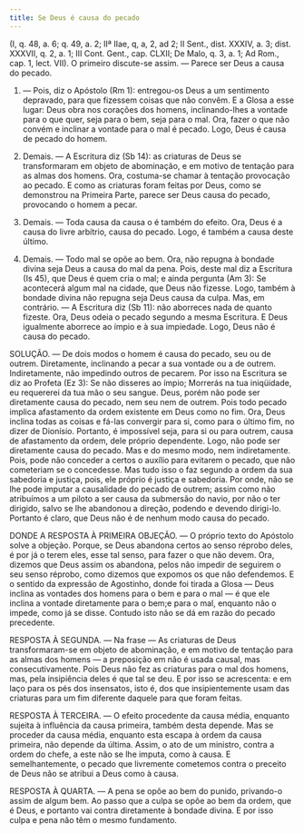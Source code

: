 ```yaml
---
title: Se Deus é causa do pecado
---
```


(I, q. 48, a. 6; q. 49, a. 2; IIª IIae, q, a, 2, ad 2; II Sent., dist. XXXIV, a. 3; dist. XXXVII, q. 2, a. 1; III Cont. Gent., cap. CLXII; De Malo, q. 3, a. 1; Ad Rom., cap. 1, lect. VII).
  O primeiro discute-se assim. — Parece ser Deus a causa do pecado.  

1. — Pois, diz o Apóstolo (Rm 1): entregou-os Deus a um sentimento depravado, para que fizessem coisas que não convêm. E a Glosa a esse lugar: Deus obra nos corações dos homens, inclinando-lhes a vontade para o que quer, seja para o bem, seja para o mal. Ora, fazer o que não convém e inclinar a vontade para o mal é pecado. Logo, Deus é causa de pecado do homem.  

2. Demais. — A Escritura diz (Sb 14): as criaturas de Deus se transformaram em objeto de abominação, e em motivo de tentação para as almas dos homens. Ora, costuma-se chamar à tentação provocação ao pecado. E como as criaturas foram feitas por Deus, como se demonstrou na Primeira Parte, parece ser Deus causa do pecado, provocando o homem a pecar.  

3. Demais. — Toda causa da causa o é também do efeito. Ora, Deus é a causa do livre arbítrio, causa do pecado. Logo, é também a causa deste último.  

4. Demais. — Todo mal se opõe ao bem. Ora, não repugna à bondade divina seja Deus a causa do mal da pena. Pois, deste mal diz a Escritura (Is 45), que Deus é quem cria o mal; e ainda pergunta (Am 3): Se acontecerá algum mal na cidade, que Deus não fizesse. Logo, também à bondade divina não repugna seja Deus causa da culpa.  Mas, em contrário. — A Escritura diz (Sb 11): não aborreces nada de quanto fizeste. Ora, Deus odeia o pecado segundo a mesma Escritura. E Deus igualmente aborrece ao ímpio e à sua impiedade. Logo, Deus não é causa do pecado.  

SOLUÇÃO. — De dois modos o homem é causa do pecado, seu ou de outrem. Diretamente, inclinando a pecar a sua vontade ou a de outrem. Indiretamente, não impedindo outros de pecarem. Por isso na Escritura se diz ao Profeta (Ez 3): Se não disseres ao ímpio; Morrerás na tua iniqüidade, eu requererei da tua mão o seu sangue.  Deus, porém não pode ser diretamente causa do pecado, nem seu nem de outrem. Pois todo pecado implica afastamento da ordem existente em Deus como no fim. Ora, Deus inclina todas as coisas e fá-las convergir para si, como para o último fim, no dizer de Dionísio. Portanto, é impossível seja, para si ou para outrem, causa de afastamento da ordem, dele próprio dependente. Logo, não pode ser diretamente causa do pecado.  Mas e do mesmo modo, nem indiretamente. Pois, pode não conceder a certos o auxílio para evitarem o pecado, que não cometeriam se o concedesse. Mas tudo isso o faz segundo a ordem da sua sabedoria e justiça, pois, ele próprio é justiça e sabedoria. Por onde, não se lhe pode imputar a causalidade do pecado de outrem; assim como não atribuímos a um piloto a ser causa da submersão do navio, por não o ter dirigido, salvo se lhe abandonou a direção, podendo e devendo dirigi-lo.  Portanto é claro, que Deus não é de nenhum modo causa do pecado.  

DONDE A RESPOSTA À PRIMEIRA OBJEÇÃO. — O próprio texto do Apóstolo solve a objeção. Porque, se Deus abandona certos ao senso réprobo deles, é por já o terem eles, esse tal senso, para fazer o que não devem. Ora, dizemos que Deus assim os abandona, pelos não impedir de seguirem o seu senso réprobo, como dizemos que expomos os que não defendemos. E o sentido da expressão de Agostinho, donde foi tirada a Glosa — Deus inclina as vontades dos homens para o bem e para o mal — é que ele inclina a vontade diretamente para o bem;e para o mal, enquanto não o impede, como já se disse. Contudo isto não se dá em razão do pecado precedente.  

RESPOSTA À SEGUNDA. — Na frase — As criaturas de Deus transformaram-se em objeto de abominação, e em motivo de tentação para as almas dos homens — a preposição em não é usada causal, mas consecutivamente. Pois Deus não fez as criaturas para o mal dos homens, mas, pela insipiência deles é que tal se deu. E por isso se acrescenta: e em laço para os pés dos insensatos, isto é, dos que insipientemente usam das criaturas para um fim diferente daquele para que foram feitas.  

RESPOSTA À TERCEIRA. — O efeito procedente da causa média, enquanto sujeita à influência da causa primeira, também desta depende. Mas se proceder da causa média, enquanto esta escapa à ordem da causa primeira, não depende da última. Assim, o ato de um ministro, contra a ordem do chefe, a este não se lhe imputa, como à causa. E semelhantemente, o pecado que livremente cometemos contra o preceito de Deus não se atribui a Deus como à causa.  

RESPOSTA À QUARTA. — A pena se opõe ao bem do punido, privando-o assim de algum bem. Ao passo que a culpa se opõe ao bem da ordem, que é Deus, e portanto vai contra diretamente à bondade divina. E por isso culpa e pena não têm o mesmo fundamento.